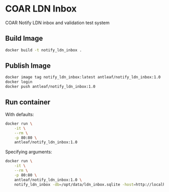 # COAR LDN Inbox
COAR Notify LDN inbox and validation test system

## Build Image
```bash
docker build -t notify_ldn_inbox .
```

## Publish Image

```bash
docker image tag notify_ldn_inbox:latest antleaf/notify_ldn_inbox:1.0
docker login 
docker push antleaf/notify_ldn_inbox:1.0
```

## Run container

With defaults:
```bash
docker run \
	-it \
	--rm \
	-p 80:80 \
	antleaf/notify_ldn_inbox:1.0
```

Specifying arguments:
```bash
docker run \
	-it \
	--rm \
	-p 80:80 \
	antleaf/notify_ldn_inbox:1.0 \
	notify_ldn_inbox -db=/opt/data/ldn_inbox.sqlite -host=http://localhost -port=1313 -debug=true
```